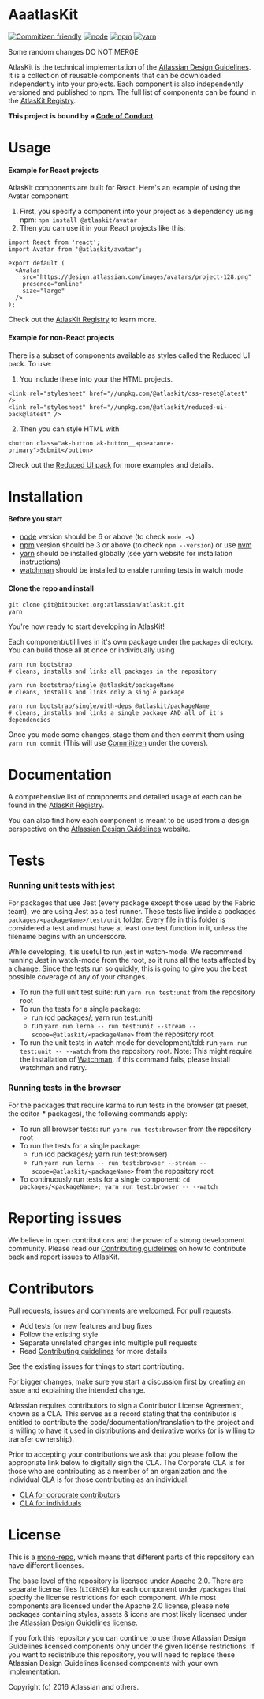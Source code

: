 AaatlasKit
==============
[![Commitizen friendly](https://img.shields.io/badge/commitizen-friendly-brightgreen.svg)](http://commitizen.github.io/cz-cli/)
[![node](https://img.shields.io/badge/node-6.10%2B-brightgreen.svg)]()
[![npm](https://img.shields.io/badge/npm-3.8%2B-brightgreen.svg)]()
[![yarn](https://img.shields.io/badge/yarn-0.18.1-brightgreen.svg)]()

Some random changes DO NOT MERGE


AtlasKit is the technical implementation of the [Atlassian Design Guidelines][ADG]. It is a collection of reusable components that can be downloaded independently into your projects. Each component is also independently versioned and published to npm. The full list of components can be found in the [AtlasKit Registry][AtlasKitRegistry].

**This project is bound by a [Code of Conduct][codeofconduct].**

Usage
======

#### Example for React projects

AtlasKit components are built for React. Here's an example of using the Avatar component:

1. First, you specify a component into your project as a dependency using npm: `npm install @atlaskit/avatar`
2. Then you can use it in your React projects like this:

```
import React from 'react';
import Avatar from '@atlaskit/avatar';

export default (
  <Avatar
    src="https://design.atlassian.com/images/avatars/project-128.png"
    presence="online"
    size="large"
  />
);
```
Check out the [AtlasKit Registry][AtlasKitRegistry] to learn more.

#### Example for non-React projects

There is a subset of components available as styles called the Reduced UI pack.
To use:

1. You include these into your the HTML projects.

```
<link rel="stylesheet" href="//unpkg.com/@atlaskit/css-reset@latest" />
<link rel="stylesheet" href="//unpkg.com/@atlaskit/reduced-ui-pack@latest" />
```
2. Then you can style HTML with

`<button class="ak-button ak-button__appearance-primary">Submit</button>`

Check out the [Reduced UI pack](http://go.atlassian.com/reduced-ui-pack) for more examples and details.


Installation
============

#### Before you start

* [node](https://nodejs.org/) version should be 6 or above (to check `node -v`)
* [npm](https://www.npmjs.com/) version should be 3 or above (to check `npm --version`) or use [nvm](https://github.com/creationix/nvm)
* [yarn](https://yarnpkg.com/) should be installed globally (see yarn website for installation instructions)
* [watchman](https://facebook.github.io/watchman/docs/install.html) should be installed to enable running tests in watch mode

#### Clone the repo and install

```
git clone git@bitbucket.org:atlassian/atlaskit.git
yarn
```
You're now ready to start developing in AtlasKit!

Each component/util lives in it's own package under the `packages` directory. You can build those all at once or individually using

```
yarn run bootstrap
# cleans, installs and links all packages in the repository
```

```
yarn run bootstrap/single @atlaskit/packageName
# cleans, installs and links only a single package
```

```
yarn run bootstrap/single/with-deps @atlaskit/packageName
# cleans, installs and links a single package AND all of it's dependencies
```

Once you made some changes, stage them and then commit them using `yarn run commit` (This will use [Commitizen](https://github.com/commitizen/cz-cli) under the covers).


Documentation
=============
A comprehensive list of components and detailed usage of each can be found in the [AtlasKit Registry][AtlasKitRegistry].

You can also find how each component is meant to be used from a design perspective on the [Atlassian Design Guidelines][ADG] website.

Tests
=====

### Running unit tests with jest

For packages that use Jest (every package except those used by the Fabric team), we are using Jest as a test runner. These tests live inside a packages `packages/<packageName>/test/unit` folder. Every file in this folder is considered a test and must have at least one test function in it, unless the filename begins with an underscore.

While developing, it is useful to run jest in watch-mode. We recommend running Jest in watch-mode from the root, so it runs all the tests affected by a change. Since the tests run so quickly, this is going to give you the best possible coverage of any of your changes.

* To run the full unit test suite: run `yarn run test:unit` from the repository root
* To run the tests for a single package:
  * run (cd packages/<packageName>; yarn run test:unit)
  * run `yarn run lerna -- run test:unit --stream --scope=@atlaskit/<packageName>` from the repository root
* To run the unit tests in watch mode for development/tdd: run `yarn run test:unit -- --watch` from the repository root. Note: This might require the installation of [Watchman](https://facebook.github.io/watchman/docs/install.html). If this command fails, please install watchman and retry.

### Running tests in the browser

For the packages that require karma to run tests in the browser (at preset, the editor-* packages), the following commands apply:

* To run all browser tests: run `yarn run test:browser` from the repository root
* To run the tests for a single package:
  * run (cd packages/<packageName>; yarn run test:browser)
  * run `yarn run lerna -- run test:browser --stream --scope=@atlaskit/<packageName>` from the repository root
* To continuously run tests for a single component: `cd packages/<packageName>; yarn run test:browser -- --watch`

Reporting issues
============

We believe in open contributions and the power of a strong development community. Please read our [Contributing guidelines][CONTRIBUTING] on how to contribute back and report issues to AtlasKit.


Contributors
============

Pull requests, issues and comments are welcomed. For pull requests:

* Add tests for new features and bug fixes
* Follow the existing style
* Separate unrelated changes into multiple pull requests
* Read [Contributing guidelines][CONTRIBUTING] for more details

See the existing issues for things to start contributing.

For bigger changes, make sure you start a discussion first by creating
an issue and explaining the intended change.

Atlassian requires contributors to sign a Contributor License Agreement,
known as a CLA. This serves as a record stating that the contributor is
entitled to contribute the code/documentation/translation to the project
and is willing to have it used in distributions and derivative works
(or is willing to transfer ownership).

Prior to accepting your contributions we ask that you please follow the appropriate
link below to digitally sign the CLA. The Corporate CLA is for those who are
contributing as a member of an organization and the individual CLA is for
those contributing as an individual.

* [CLA for corporate contributors](https://na2.docusign.net/Member/PowerFormSigning.aspx?PowerFormId=e1c17c66-ca4d-4aab-a953-2c231af4a20b)
* [CLA for individuals](https://na2.docusign.net/Member/PowerFormSigning.aspx?PowerFormId=3f94fbdc-2fbe-46ac-b14c-5d152700ae5d)

License
========

This is a [mono-repo](https://github.com/babel/babel/blob/master/doc/design/monorepo.md), which means that different parts of this repository can have different licenses.

The base level of the repository is licensed under [Apache 2.0][LICENSE]. There are separate license files (`LICENSE`)  for each component under `/packages` that specify the license restrictions for each component. While most components are licensed under the Apache 2.0 license, please note packages containing styles, assets & icons are most likely licensed under the [Atlassian Design Guidelines license][ADG_License].

If you fork this repository you can continue to use those Atlassian Design Guidelines licensed components only under the given license restrictions. If you want to redistribute this repository, you will need to replace these Atlassian Design Guidelines licensed components with your own implementation.

Copyright (c) 2016 Atlassian and others.


[ADG]: http://atlassian.design/ "Atlassian Design Guidelines"
[ADG_License]: http://atlassian.design/license
[CONTRIBUTING]: ./CONTRIBUTING.md
[LICENSE]: ./LICENSE
[AtlasKitRegistry]: http://go.atlassian.com/atlaskit  "AtlasKit Registry"
[CODEOFCONDUCT]: ./CODE_OF_CONDUCT.md
